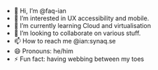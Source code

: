 - 👋 Hi, I’m @faq-ian
- 👀 I’m interested in UX accessibility and mobile. 
- 🌱 I’m currently learning Cloud and virtualisation
- 💞️ I’m looking to collaborate on various stuff.
- 📫 How to reach me @ian:synaq.se
- 😄 Pronouns: he/him
- ⚡ Fun fact: having webbing between my toes

<!---
faq-ian/faq-ian is a ✨ special ✨ repository because its `README.md` (this file) appears on your GitHub profile.
You can click the Preview link to take a look at your changes.
--->

